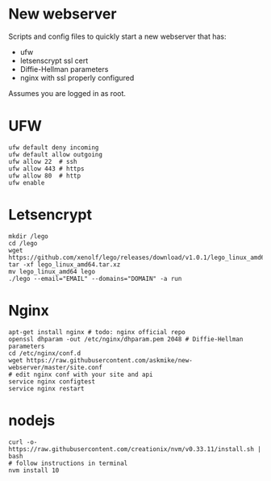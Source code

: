 # New webserver

Scripts and config files to quickly start a new webserver that has:

- ufw
- letsenscrypt ssl cert
- Diffie-Hellman parameters
- nginx with ssl properly configured

Assumes you are logged in as root.

# UFW

    ufw default deny incoming
    ufw default allow outgoing
    ufw allow 22  # ssh
    ufw allow 443 # https
    ufw allow 80  # http
    ufw enable

# Letsencrypt

    mkdir /lego
    cd /lego
    wget https://github.com/xenolf/lego/releases/download/v1.0.1/lego_linux_amd64.tar.xz
    tar -xf lego_linux_amd64.tar.xz
    mv lego_linux_amd64 lego
    ./lego --email="EMAIL" --domains="DOMAIN" -a run

# Nginx

    apt-get install nginx # todo: nginx official repo
    openssl dhparam -out /etc/nginx/dhparam.pem 2048 # Diffie-Hellman parameters
    cd /etc/nginx/conf.d
    wget https://raw.githubusercontent.com/askmike/new-webserver/master/site.conf
    # edit nginx conf with your site and api
    service nginx configtest
    service nginx restart
    

# nodejs

    curl -o- https://raw.githubusercontent.com/creationix/nvm/v0.33.11/install.sh | bash
    # follow instructions in terminal
    nvm install 10
